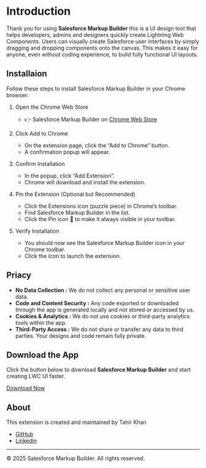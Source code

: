 # Introduction

Thank you for using **Salesforce Markup Builder** this is a UI design tool that helps developers, admins and designers quickly create Lightning Web Components. Users can visually create Salesforce user interfaces by simply dragging and dropping components onto the canvas. This makes it easy for anyone, even without coding experience, to build fully functional UI layouts.

## Installaion

Follow these steps to install Salesforce Markup Builder in your Chrome browser:

1. Open the Chrome Web Store

    - 👉 Salesforce Markup Builder on [Chrome Web Store](https://chromewebstore.google.com/detail/salesforce-markup-builder/dmikhohlckeamhjfgmkeincjbfgnlleh)

2. Click Add to Chrome

    - On the extension page, click the “Add to Chrome” button.
    - A confirmation popup will appear.

3. Confirm Installation

    - In the popup, click “Add Extension”.
    - Chrome will download and install the extension.

4. Pin the Extension (Optional but Recommended)

    - Click the Extensions icon (puzzle piece) in Chrome’s toolbar.
    - Find Salesforce Markup Builder in the list.
    - Click the Pin icon 📌 to make it always visible in your toolbar.

5. Verify Installation

    - You should now see the Salesforce Markup Builder icon in your Chrome toolbar.
    - Click the icon to launch the extension.

## Priacy

- **No Data Collection :** We do not collect any personal or sensitive user data.
- **Code and Content Security :** Any code exported or downloaded through the app is generated locally and not stored or accessed by us.
-  **Cookies & Analytics :** We do not use cookies or third-party analytics tools within the app.
-  **Third-Party Access :** We do not share or transfer any data to third parties. Your designs and code remain fully private.

## Download the App

Click the button below to download **Salesforce Markup Builder** and start creating LWC UI faster.

[Download Now](https://chromewebstore.google.com/detail/salesforce-markup-builder/dmikhohlckeamhjfgmkeincjbfgnlleh) <!-- Link to the download page or file -->

## About

This extension is created and maintained by Tahir Khan
  - [GitHub](https://github.com/tahirkhan77)
  - [Linkedin](https://www.linkedin.com/in/tahir-khan-438b3221a)

---

© 2025 Salesforce Markup Builder. All rights reserved.